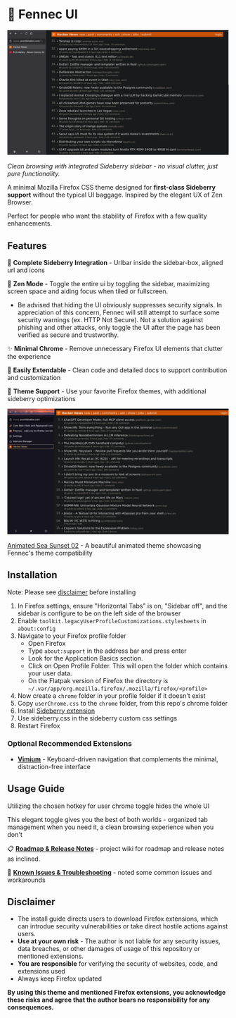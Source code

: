 # 🦊 Fennec UI

![Demo Screenshot](demo.png)

*Clean browsing with integrated Sideberry sidebar - no visual clutter, just pure functionality.*

A minimal Mozilla Firefox CSS theme designed for **first-class Sideberry support** without the typical UI baggage. Inspired by the elegant UX of Zen Browser.

Perfect for people who want the stability of Firefox with a few quality enhancements.

## Features

🔗 **Complete Sideberry Integration** - Urlbar inside the sidebar-box, aligned url and icons

🧘 **Zen Mode** - Toggle the entire ui by toggling the sidebar, maximizing screen space and aiding focus when tiled or fullscreen.
  - Be advised that hiding the UI obviously suppresses security signals. In appreciation of this concern, Fennec will still attempt to surface some security warnings (ex. HTTP Not Secure). Not a solution against phishing and other attacks, only toggle the UI after the page has been verified as secure and trustworthy.

✨ **Minimal Chrome** - Remove unnecessary Firefox UI elements that clutter the experience  

🔧 **Easily Extendable** - Clean code and detailed docs to support contribution and customization

🎨 **Theme Support** - Use your favorite Firefox themes, with additional sideberry optimizations

![Demo Screenshot](demo-theme.png)

[Animated Sea Sunset 02](https://addons.mozilla.org/en-US/firefox/addon/animated-sea-sunset-02/) - A beautiful animated theme showcasing Fennec's theme compatibility

## Installation

Note: Please see [disclaimer](#disclaimer) before installing

1. In Firefox settings, ensure "Horizontal Tabs" is on, "Sidebar off", and the sidebar is configure to be on the left side of the browser
2. Enable `toolkit.legacyUserProfileCustomizations.stylesheets` in `about:config`
3. Navigate to your Firefox profile folder
   - Open Firefox
   - Type `about:support` in the address bar and press enter
   - Look for the Application Basics section.
   - Click on Open Profile Folder. This will open the folder which contains your user data.
   - On the Flatpak version of Firefox the directory is `~/.var/app/org.mozilla.firefox/.mozilla/firefox/<profile>`
4. Now create a `chrome` folder in your profile folder if it doesn't exist
5. Copy `userChrome.css` to the `chrome` folder, from this repo's chrome folder
6. Install [Sideberry extension](https://addons.mozilla.org/en-US/firefox/addon/sidebery/)
7. Use sideberry.css in the sideberry custom css settings
8. Restart Firefox

### Optional Recommended Extensions
- **[Vimium](https://addons.mozilla.org/en-US/firefox/addon/vimium-ff/)** - Keyboard-driven navigation that complements the minimal, distraction-free interface

## Usage Guide

Utilizing the chosen hotkey for user chrome toggle hides the whole UI

This elegant toggle gives you the best of both worlds - organized tab management when you need it, a clean browsing experience when you don't

📋 **[Roadmap & Release Notes](https://github.com/tompassarelli/fennec-css/wiki)** - project wiki for roadmap and release notes as inclined.

👾 **[Known Issues & Troubleshooting](https://github.com/tompassarelli/fennec-ui/wiki/Troubleshooting)** - noted some common issues and workarounds 

## Disclaimer

- The install guide directs users to download Firefox extensions, which can introdue security vulnerabilities or take direct hostile actions against users. 
- **Use at your own risk** - The author is not liable for any security issues, data breaches, or other damages of usage of this repository or mentioned extensions.
- **You are responsible** for verifying the security of websites, code, and extensions used
- Always keep Firefox updated

**By using this theme and mentioned Firefox extensions, you acknowledge these risks and agree that the author bears no responsibility for any consequences.**